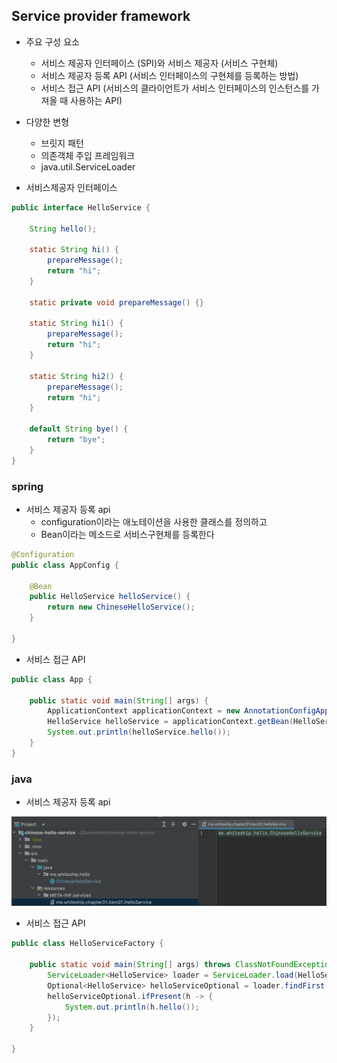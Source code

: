 ## Service provider framework

- 주요 구성 요소
  - 서비스 제공자 인터페이스 (SPI)와 서비스 제공자 (서비스 구현체)
  - 서비스 제공자 등록 API (서비스 인터페이스의 구현체를 등록하는 방법)
  - 서비스 접근 API (서비스의 클라이언트가 서비스 인터페이스의 인스턴스를 가져올 때 사용하는 API)
- 다양한 변형
  - 브릿지 패턴
  - 의존객체 주입 프레임워크
  - java.util.ServiceLoader



- 서비스제공자 인터페이스

```java
public interface HelloService {

    String hello();

    static String hi() {
        prepareMessage();
        return "hi";
    }

    static private void prepareMessage() {}

    static String hi1() {
        prepareMessage();
        return "hi";
    }

    static String hi2() {
        prepareMessage();
        return "hi";
    }

    default String bye() {
        return "bye";
    }
}
```

### spring

- 서비스 제공자 등록 api
  - configuration이라는 애노테이션을 사용한 클래스를 정의하고
  - Bean이라는 메소드로 서비스구현체를 등록한다

```java
@Configuration
public class AppConfig {

    @Bean
    public HelloService helloService() {
        return new ChineseHelloService();
    }

}
```

- 서비스 접근 API

```java
public class App {

    public static void main(String[] args) {
        ApplicationContext applicationContext = new AnnotationConfigApplicationContext(AppConfig.class);
        HelloService helloService = applicationContext.getBean(HelloService.class);
        System.out.println(helloService.hello());
    }
}
```

### java

- 서비스 제공자 등록 api

![스크린샷 2023-08-04 오후 6.32.31](../../../img/item01-02.png)

- 서비스 접근 API

```java
public class HelloServiceFactory {

    public static void main(String[] args) throws ClassNotFoundException, NoSuchMethodException, InvocationTargetException, InstantiationException, IllegalAccessException {
        ServiceLoader<HelloService> loader = ServiceLoader.load(HelloService.class);
        Optional<HelloService> helloServiceOptional = loader.findFirst();
        helloServiceOptional.ifPresent(h -> {
            System.out.println(h.hello());
        });
    }

}
```

### 
